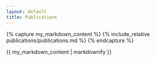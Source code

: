 ```yaml
---
layout: default
title: Publications
---
```


{% capture my_markdown_content %}
  {% include_relative publications/publications.md %}
{% endcapture %}


<div>
  {{ my_markdown_content | markdownify }}
</div>

